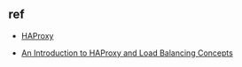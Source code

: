 


## ref

+ [HAProxy](http://cbonte.github.io/haproxy-dconv/2.5/intro.html)

+ [An Introduction to HAProxy and Load Balancing Concepts](https://www.digitalocean.com/community/tutorials/an-introduction-to-haproxy-and-load-balancing-concepts)